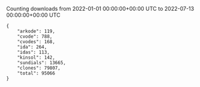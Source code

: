 
Counting downloads from 2022-01-01 00:00:00+00:00 UTC to 2022-07-13 00:00:00+00:00 UTC

```
{
    "arkode": 119,
    "cvode": 788,
    "cvodes": 168,
    "ida": 264,
    "idas": 113,
    "kinsol": 142,
    "sundials": 13665,
    "clones": 79807,
    "total": 95066
}
```
